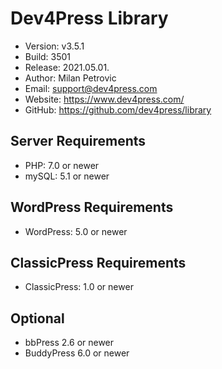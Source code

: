 # Dev4Press Library

* Version: v3.5.1
* Build:   3501
* Release: 2021.05.01.
* Author:  Milan Petrovic
* Email:   support@dev4press.com
* Website: https://www.dev4press.com/
* GitHub:  https://github.com/dev4press/library

## Server Requirements

* PHP: 7.0 or newer
* mySQL: 5.1 or newer

## WordPress Requirements

* WordPress: 5.0 or newer

## ClassicPress Requirements

* ClassicPress: 1.0 or newer

## Optional

* bbPress 2.6 or newer
* BuddyPress 6.0 or newer
